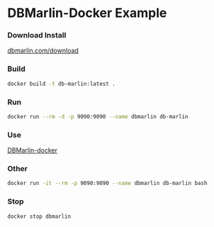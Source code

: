 # DBMarlin-Docker Example

### Download Install
[dbmarlin.com/download](https://www.dbmarlin.com/download)

### Build
```sh
docker build -t db-marlin:latest .
````

### Run
```sh
docker run --rm -d -p 9090:9090 --name dbmarlin db-marlin
```

### Use
[DBMarlin-docker](http://localhost:9090)


### Other
```sh
docker run -it --rm -p 9090:9090 --name dbmarlin db-marlin bash
```


### Stop
```sh
docker stop dbmarlin
```